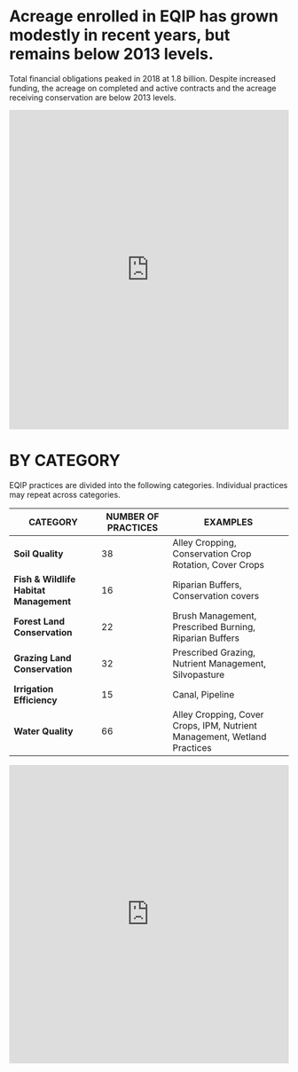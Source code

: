 # Acreage enrolled in EQIP has grown modestly in recent years, but remains below 2013 levels.
Total financial obligations peaked in 2018 at 1.8 billion. Despite increased funding, the acreage on completed and active contracts and the acreage receiving conservation are below 2013 levels.  

<iframe title="TRENDS IN EQIP FUNDING" aria-label="Interactive area chart" id="datawrapper-chart-TyVJy" src="https://datawrapper.dwcdn.net/TyVJy/1/" scrolling="no" frameborder="0" style="width: 0; min-width: 100% !important; border: none;" height="576"></iframe><script type="text/javascript">!function(){"use strict";window.addEventListener("message",(function(a){if(void 0!==a.data["datawrapper-height"])for(var e in a.data["datawrapper-height"]){var t=document.getElementById("datawrapper-chart-"+e)||document.querySelector("iframe[src*='"+e+"']");t&&(t.style.height=a.data["datawrapper-height"][e]+"px")}}))}();
</script>



# BY CATEGORY
EQIP practices are divided into the following categories. Individual practices may repeat across categories. 

CATEGORY | NUMBER OF PRACTICES | EXAMPLES
---------|---------------------|---------
**Soil Quality** | 38 | Alley Cropping, Conservation Crop Rotation, Cover Crops
**Fish & Wildlife Habitat Management** | 16 | Riparian Buffers, Conservation covers
**Forest Land Conservation** | 22 | Brush Management, Prescribed Burning, Riparian Buffers 
**Grazing Land Conservation** | 32 | Prescribed Grazing, Nutrient Management, Silvopasture 
**Irrigation Efficiency** | 15 | Canal, Pipeline
**Water Quality** | 66 | Alley Cropping, Cover Crops, IPM, Nutrient Management, Wetland Practices


<iframe title="EQIP CONTRACT CATEGORIES" aria-label="Interactive area chart" id="datawrapper-chart-Jp6Nq" src="https://datawrapper.dwcdn.net/Jp6Nq/3/" scrolling="no" frameborder="0" style="width: 0; min-width: 100% !important; border: none;" height="538"></iframe><script type="text/javascript">!function(){"use strict";window.addEventListener("message",(function(a){if(void 0!==a.data["datawrapper-height"])for(var e in a.data["datawrapper-height"]){var t=document.getElementById("datawrapper-chart-"+e)||document.querySelector("iframe[src*='"+e+"']");t&&(t.style.height=a.data["datawrapper-height"][e]+"px")}}))}();
</script>

